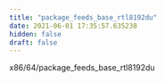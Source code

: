 ```yaml
---
title: "package_feeds_base_rtl8192du"
date: 2021-06-01 17:35:57.635238
hidden: false
draft: false
---
```


x86/64/package_feeds_base_rtl8192du

